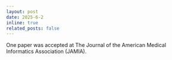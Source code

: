 ```yaml
---
layout: post
date: 2025-6-2
inline: true
related_posts: false
---
```


One paper was accepted at The Journal of the American Medical Informatics Association (JAMIA).